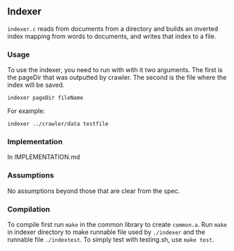 ## Indexer
`indexer.c` reads from documents from a directory and builds an inverted index mapping from words to documents, and writes that index to a file.

### Usage
To use the indexer, you need to run with with it two arguments. The first is the pageDir that was outputted by crawler. The second is the file where the index will be saved.

```
indexer pageDir fileName
```

For example:
```
indexer ../crawler/data testfile
```

### Implementation
In IMPLEMENTATION.md

### Assumptions
No assumptions beyond those that are clear from the spec.

### Compilation
To compile first run `make` in the common library to create `common.a`.
Run `make` in indexer directory to make runnable file used by `./indexer` and the runnable file `./indextest`.
To simply test with testing.sh, use `make test`.
